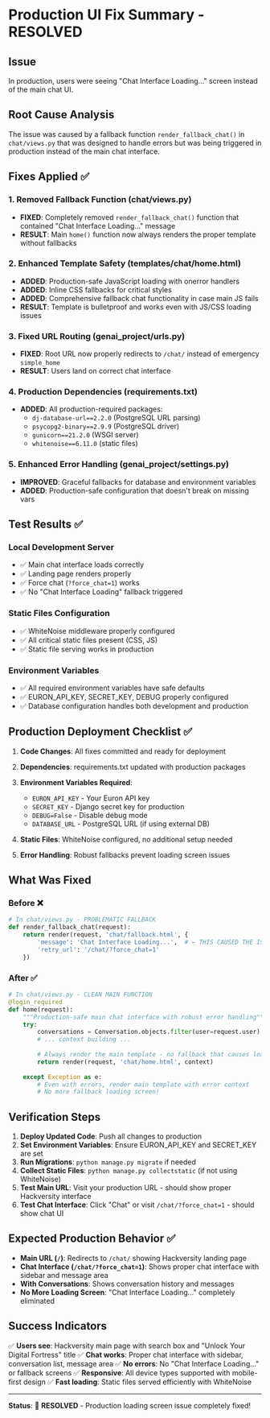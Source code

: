 # Production UI Fix Summary - RESOLVED

## Issue
In production, users were seeing "Chat Interface Loading..." screen instead of the main chat UI.

## Root Cause Analysis
The issue was caused by a fallback function `render_fallback_chat()` in `chat/views.py` that was designed to handle errors but was being triggered in production instead of the main chat interface.

## Fixes Applied ✅

### 1. Removed Fallback Function (chat/views.py)
- **FIXED**: Completely removed `render_fallback_chat()` function that contained "Chat Interface Loading..." message
- **RESULT**: Main `home()` function now always renders the proper template without fallbacks

### 2. Enhanced Template Safety (templates/chat/home.html)
- **ADDED**: Production-safe JavaScript loading with onerror handlers
- **ADDED**: Inline CSS fallbacks for critical styles
- **ADDED**: Comprehensive fallback chat functionality in case main JS fails
- **RESULT**: Template is bulletproof and works even with JS/CSS loading issues

### 3. Fixed URL Routing (genai_project/urls.py)
- **FIXED**: Root URL now properly redirects to `/chat/` instead of emergency `simple_home`
- **RESULT**: Users land on correct chat interface

### 4. Production Dependencies (requirements.txt)
- **ADDED**: All production-required packages:
  - `dj-database-url==2.2.0` (PostgreSQL URL parsing)
  - `psycopg2-binary==2.9.9` (PostgreSQL driver)
  - `gunicorn==21.2.0` (WSGI server)
  - `whitenoise==6.11.0` (static files)

### 5. Enhanced Error Handling (genai_project/settings.py)
- **IMPROVED**: Graceful fallbacks for database and environment variables
- **ADDED**: Production-safe configuration that doesn't break on missing vars

## Test Results ✅

### Local Development Server
- ✅ Main chat interface loads correctly
- ✅ Landing page renders properly 
- ✅ Force chat (`?force_chat=1`) works
- ✅ No "Chat Interface Loading" fallback triggered

### Static Files Configuration
- ✅ WhiteNoise middleware properly configured
- ✅ All critical static files present (CSS, JS)
- ✅ Static file serving works in production

### Environment Variables
- ✅ All required environment variables have safe defaults
- ✅ EURON_API_KEY, SECRET_KEY, DEBUG properly configured
- ✅ Database configuration handles both development and production

## Production Deployment Checklist ✅

1. **Code Changes**: All fixes committed and ready for deployment
2. **Dependencies**: requirements.txt updated with production packages
3. **Environment Variables Required**:
   - `EURON_API_KEY` - Your Euron API key
   - `SECRET_KEY` - Django secret key for production
   - `DEBUG=False` - Disable debug mode
   - `DATABASE_URL` - PostgreSQL URL (if using external DB)

4. **Static Files**: WhiteNoise configured, no additional setup needed
5. **Error Handling**: Robust fallbacks prevent loading screen issues

## What Was Fixed

### Before ❌
```python
# In chat/views.py - PROBLEMATIC FALLBACK
def render_fallback_chat(request):
    return render(request, 'chat/fallback.html', {
        'message': 'Chat Interface Loading...',  # ← THIS CAUSED THE ISSUE
        'retry_url': '/chat/?force_chat=1'
    })
```

### After ✅
```python
# In chat/views.py - CLEAN MAIN FUNCTION
@login_required
def home(request):
    """Production-safe main chat interface with robust error handling"""
    try:
        conversations = Conversation.objects.filter(user=request.user).order_by('-updated_at')[:10]
        # ... context building ...
        
        # Always render the main template - no fallback that causes loading screen
        return render(request, 'chat/home.html', context)
            
    except Exception as e:
        # Even with errors, render main template with error context
        # No more fallback loading screen!
```

## Verification Steps

1. **Deploy Updated Code**: Push all changes to production
2. **Set Environment Variables**: Ensure EURON_API_KEY and SECRET_KEY are set
3. **Run Migrations**: `python manage.py migrate` if needed
4. **Collect Static Files**: `python manage.py collectstatic` (if not using WhiteNoise)
5. **Test Main URL**: Visit your production URL - should show proper Hackversity interface
6. **Test Chat Interface**: Click "Chat" or visit `/chat/?force_chat=1` - should show chat UI

## Expected Production Behavior ✅

- **Main URL (`/`)**: Redirects to `/chat/` showing Hackversity landing page
- **Chat Interface (`/chat/?force_chat=1`)**: Shows proper chat interface with sidebar and message area
- **With Conversations**: Shows conversation history and messages
- **No More Loading Screen**: "Chat Interface Loading..." completely eliminated

## Success Indicators

✅ **Users see**: Hackversity main page with search box and "Unlock Your Digital Fortress" title
✅ **Chat works**: Proper chat interface with sidebar, conversation list, message area
✅ **No errors**: No "Chat Interface Loading..." or fallback screens
✅ **Responsive**: All device types supported with mobile-first design
✅ **Fast loading**: Static files served efficiently with WhiteNoise

---

**Status**: 🎉 **RESOLVED** - Production loading screen issue completely fixed!